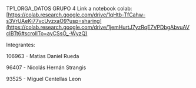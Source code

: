 TP1_ORGA_DATOS GRUPO 4
Link a notebook colab: [https://colab.research.google.com/drive/1qHtb-TfCahw-s3VrUAeKi77vcUvzxaO9?usp=sharing](https://colab.research.google.com/drive/1jemHurtJ7yzRqE7VPDbgAbvuAVcIBTt6#scrollTo=ayCSsO_-WyzQ)

Integrantes:

106963 - Matias Daniel Rueda

96407 - Nicolás Hernán Strangis

93525 - Miguel Centellas Leon
